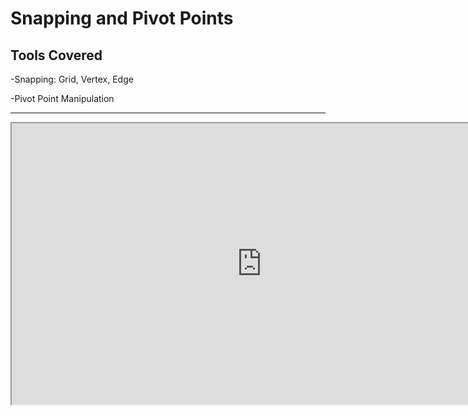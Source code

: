 # Snapping and Pivot Points

<h2>Tools Covered</h2>
<p>-Snapping: Grid, Vertex, Edge</p>
<p>-Pivot Point Manipulation</p>
<hr>
<p><iframe src="https://www.youtube.com/embed/RGqZFuatyi8?rel=0" width="800" height="450" allowfullscreen="allowfullscreen" allow="accelerometer; autoplay; clipboard-write; encrypted-media; gyroscope; picture-in-picture"></iframe></p>
<p>&nbsp;</p>